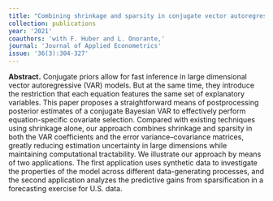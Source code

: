 ```yaml
---
title: "Combining shrinkage and sparsity in conjugate vector autoregressive models. [doi](https://doi.org/10.1002/jae.2807)"
collection: publications
year: '2021'
coauthors: 'with F. Huber and L. Onorante,'
journal: 'Journal of Applied Econometrics'
issue: '36(3):304-327'
---
```

**Abstract.** Conjugate priors allow for fast inference in large dimensional vector autoregressive (VAR) models. But at the same time, they introduce the restriction that each equation features the same set of explanatory variables. This paper proposes a straightforward means of postprocessing posterior estimates of a conjugate Bayesian VAR to effectively perform equation-specific covariate selection. Compared with existing techniques using shrinkage alone, our approach combines shrinkage and sparsity in both the VAR coefficients and the error variance–covariance matrices, greatly reducing estimation uncertainty in large dimensions while maintaining computational tractability. We illustrate our approach by means of two applications. The first application uses synthetic data to investigate the properties of the model across different data-generating processes, and the second application analyzes the predictive gains from sparsification in a forecasting exercise for U.S. data.
